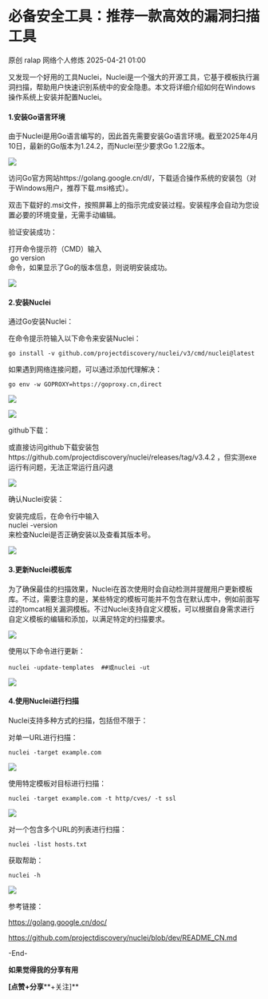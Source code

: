 #  必备安全工具：推荐一款高效的漏洞扫描工具   
原创 ralap  网络个人修炼   2025-04-21 01:00  
  
又发现一个好用的工具Nuclei，Nuclei是一个强大的开源工具，它基于模板执行漏洞扫描，帮助用户快速识别系统中的安全隐患。本文将详细介绍如何在Windows操作系统上安装并配置Nuclei。  
#### 1.安装Go语言环境  
  
由于Nuclei是用Go语言编写的，因此首先需要安装Go语言环境。截至2025年4月10日，最新的Go版本为1.24.2，而Nuclei至少要求Go 1.22版本。  
  
![](https://mmbiz.qpic.cn/mmbiz_png/5y2fUaoQPfKIK376IQGTRLHaHCyuiaDicdkHLous0UNpaSp0Zz4NZ5oTeLgjibN47RWibRoQjkfDUNg00KXbia6cGfw/640?wx_fmt=png&from=appmsg "")  
  
访问Go官方网站https://golang.google.cn/dl/，下载适合操作系统的安装包（对于Windows用户，推荐下载.msi格式）。  
  
双击下载好的.msi文件，按照屏幕上的指示完成安装过程。安装程序会自动为您设置必要的环境变量，无需手动编辑。  
  
验证安装成功：  
  
打开命令提示符（CMD）输入  
 go version  
命令，如果显示了Go的版本信息，则说明安装成功。  
  
![](https://mmbiz.qpic.cn/mmbiz_png/5y2fUaoQPfKIK376IQGTRLHaHCyuiaDicdJCKUib1xzQ6sFQWqHgcu31Xxnj4XGIBuw4p7BqckRxMACfap69Y8M4Q/640?wx_fmt=png&from=appmsg "")  
####   
#### 2.安装Nuclei  
  
通过Go安装Nuclei：  
  
在命令提示符输入以下命令来安装Nuclei：  
  
```
go install -v github.com/projectdiscovery/nuclei/v3/cmd/nuclei@latest
```  
  
  
如果遇到网络连接问题，可以通过添加代理解决：  
```
go env -w GOPROXY=https://goproxy.cn,direct
```  
  
![](https://mmbiz.qpic.cn/mmbiz_png/5y2fUaoQPfKIK376IQGTRLHaHCyuiaDicdshDib4tyn7uQJ6sYKykUEB5G7DupGDHTxxtEbZp7HRzcgdOq6RqlQ3w/640?wx_fmt=png&from=appmsg "")  
  
![](https://mmbiz.qpic.cn/mmbiz_png/5y2fUaoQPfKIK376IQGTRLHaHCyuiaDicdr3PvTk7U9dS9cgZbHsQ4Y733uqZlWzJ8zLCh9lY0pjHoiab19GNXJzw/640?wx_fmt=png&from=appmsg "")  
  
github下载：  
  
或直接访问github下载安装包https://github.com/projectdiscovery/nuclei/releases/tag/v3.4.2 ，但实测exe运行有问题，无法正常运行且闪退  
  
![](https://mmbiz.qpic.cn/mmbiz_png/5y2fUaoQPfKIK376IQGTRLHaHCyuiaDicdjsnhvl7NDpuUFzG1SicIfSZalgLuv4ZsQnoCicuET5iaNO051sic2ARMww/640?wx_fmt=png&from=appmsg "")  
  
确认Nuclei安装：  
  
安装完成后，在命令行中输入  
nuclei -version  
来检查Nuclei是否正确安装以及查看其版本号。  
  
![](https://mmbiz.qpic.cn/mmbiz_png/5y2fUaoQPfKIK376IQGTRLHaHCyuiaDicds9afqxNVZpia84kNicpgMcdD7AiafZcC8ia4IUx7JSnOoK48LEiaxjF0rzQ/640?wx_fmt=png&from=appmsg "")  
  
#### 3.更新Nuclei模板库  
  
为了确保最佳的扫描效果，Nuclei在首次使用时会自动检测并提醒用户更新模板库。不过，需要注意的是，某些特定的模板可能并不包含在默认库中，例如前面写过的tomcat相关漏洞模板。不过Nuclei支持自定义模板，可以根据自身需求进行自定义模板的编辑和添加，以满足特定的扫描要求。  
  
![](https://mmbiz.qpic.cn/mmbiz_png/5y2fUaoQPfKIK376IQGTRLHaHCyuiaDicdQXCbiaIYsFq7YtfAYeMubV7e2AQgIziad2DtuIz2zuxmqBlOOIfC7YgA/640?wx_fmt=png&from=appmsg "")  
  
使用以下命令进行更新：  
```
nuclei -update-templates  ##或nuclei -ut
```  
  
![](https://mmbiz.qpic.cn/mmbiz_png/5y2fUaoQPfKIK376IQGTRLHaHCyuiaDicdz89yYqwqgg9jJZjj3iaM13dNxkn98ncJx2ZN4D9uE2MpgMibsfgXxSrw/640?wx_fmt=png&from=appmsg "")  
  
#### 4.使用Nuclei进行扫描  
  
Nuclei支持多种方式的扫描，包括但不限于：  
  
对单一URL进行扫描：  
```
nuclei -target example.com
```  
  
![](https://mmbiz.qpic.cn/mmbiz_png/5y2fUaoQPfKIK376IQGTRLHaHCyuiaDicdiaXygLYqfyGMNDc27rYRnV7O2mUQELsjPATKSrF75EFWgjr9ZOgrKtw/640?wx_fmt=png&from=appmsg "")  
  
使用特定模板对目标进行扫描：  
```
nuclei -target example.com -t http/cves/ -t ssl
```  
  
![](https://mmbiz.qpic.cn/mmbiz_png/5y2fUaoQPfKIK376IQGTRLHaHCyuiaDicdNSvc2uNeTY7tPLGhNhEzzYdTS3VTNpB91eNib6wzQGXrddlkicnQciauA/640?wx_fmt=png&from=appmsg "")  
  
对一个包含多个URL的列表进行扫描：  
```
nuclei -list hosts.txt
```  
  
获取帮助：  
```
nuclei -h
```  
  
![](https://mmbiz.qpic.cn/mmbiz_png/5y2fUaoQPfKIK376IQGTRLHaHCyuiaDicdCFhYnN0HD1DxaNYiazLkckGrqdibibfSTrnV9LpkPVg7MoFu0TmrlV3jg/640?wx_fmt=png&from=appmsg "")  
  
  
  
参考链接：  
  
https://golang.google.cn/doc/  
  
https://github.com/projectdiscovery/nuclei/blob/dev/README_CN.md  
  
  
  
-End-  
  
  
  
**如果觉得我的分享有用**  
  
**[点赞+分享****+关注]**  
  
  
  
  
  
  
  
